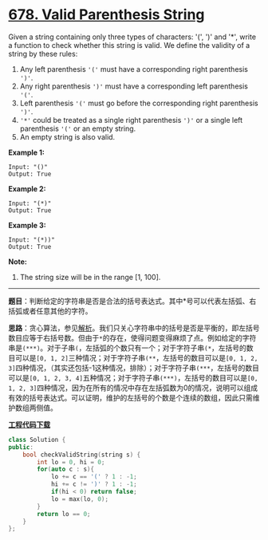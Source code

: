 # [678. Valid Parenthesis String](https://leetcode.com/problems/valid-parenthesis-string/)

Given a string containing only three types of characters: '(', ')' and '*', write a function to check whether this string is valid. We define the validity of a string by these rules:

1. Any left parenthesis `'('` must have a corresponding right parenthesis `')'`.
2. Any right parenthesis `')'` must have a corresponding left parenthesis `'('`.
3. Left parenthesis `'('` must go before the corresponding right parenthesis `')'`.
4. `'*'` could be treated as a single right parenthesis `')'` or a single left parenthesis `'('` or an empty string.
5. An empty string is also valid.

**Example 1:**

```
Input: "()"
Output: True
```

**Example 2:**

```
Input: "(*)"
Output: True
```

**Example 3:**

```
Input: "(*))"
Output: True
```

**Note:**

1. The string size will be in the range [1, 100].

-----

**题目**：判断给定的字符串是否是合法的括号表达式。其中*号可以代表左括弧、右括弧或者任意其他的字符。

**思路**：贪心算法，参见[解析](https://leetcode.com/problems/valid-parenthesis-string/solution/)。我们只关心字符串中的括号是否是平衡的，即左括号数目应等于右括号数。但由于`*`的存在，使得问题变得麻烦了点。例如给定的字符串是`(***)`。对于子串`(`，左括弧的个数只有一个；对于字符子串`(*`，左括号的数目可以是`[0, 1, 2]`三种情况；对于字符子串`(**`，左括号的数目可以是`[0, 1, 2, 3]`四种情况，（其实还包括-1这种情况，排除）；对于字符子串`(***`，左括号的数目可以是`[0, 1, 2, 3, 4]`五种情况；对于字符子串`(***)`，左括号的数目可以是`[0, 1, 2, 3]`四种情况，因为在所有的情况中存在左括弧数为0的情况，说明可以组成有效的括号表达式。可以证明，维护的左括号的个数是个连续的数组，因此只需维护数组两侧值。

[**工程代码下载**](https://github.com/shenkh/leetcode)

```cpp
class Solution {
public:
    bool checkValidString(string s) {
        int lo = 0, hi = 0;
        for(auto c : s){
            lo += c == '(' ? 1 : -1;
            hi += c != ')' ? 1 : -1;
            if(hi < 0) return false;
            lo = max(lo, 0);
        }
        return lo == 0;
    }
};
```
